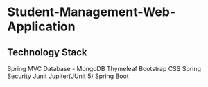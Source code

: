 # Student-Management-Web-Application

## Technology Stack
Spring MVC
Database - MongoDB
Thymeleaf
Bootstrap CSS
Spring Security
Junit Jupiter(JUnit 5)
Spring Boot
